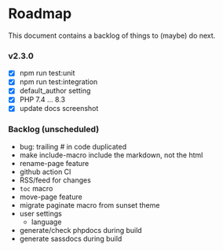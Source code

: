 # Roadmap

This document contains a backlog of things to (maybe) do next.

### v2.3.0

* [X] npm run test:unit
* [X] npm run test:integration
* [X] default_author setting
* [X] PHP 7.4 ... 8.3
* [X] update docs screenshot

### Backlog (unscheduled)

* bug: trailing # in code duplicated
* make include-macro include the markdown, not the html
* rename-page feature
* github action CI
* RSS/feed for changes
* `toc` macro
* move-page feature
* migrate paginate macro from sunset theme
* user settings
  * language
* generate/check phpdocs during build
* generate sassdocs during build
